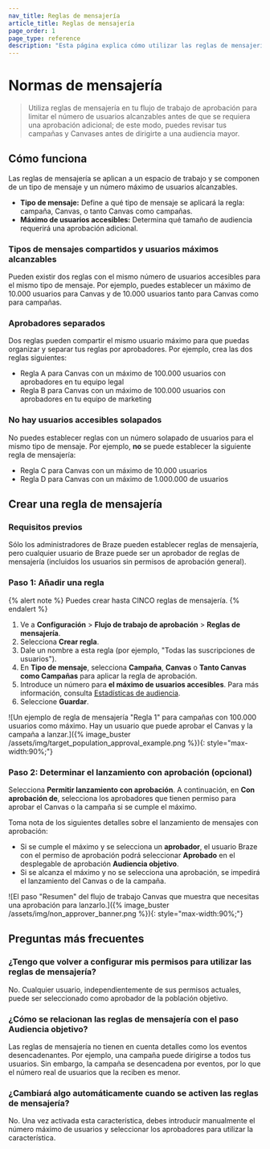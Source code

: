 ```yaml
---
nav_title: Reglas de mensajería
article_title: Reglas de mensajería
page_order: 1
page_type: reference
description: "Esta página explica cómo utilizar las reglas de mensajería en el flujo de trabajo de aprobación para campañas y Lienzos con un gran volumen de envíos."
---
```


# Normas de mensajería

> Utiliza reglas de mensajería en tu flujo de trabajo de aprobación para limitar el número de usuarios alcanzables antes de que se requiera una aprobación adicional; de este modo, puedes revisar tus campañas y Canvases antes de dirigirte a una audiencia mayor.

## Cómo funciona

Las reglas de mensajería se aplican a un espacio de trabajo y se componen de un tipo de mensaje y un número máximo de usuarios alcanzables.

- **Tipo de mensaje:** Define a qué tipo de mensaje se aplicará la regla: campaña, Canvas, o tanto Canvas como campañas.
- **Máximo de usuarios accesibles:** Determina qué tamaño de audiencia requerirá una aprobación adicional.

### Tipos de mensajes compartidos y usuarios máximos alcanzables

Pueden existir dos reglas con el mismo número de usuarios accesibles para el mismo tipo de mensaje. Por ejemplo, puedes establecer un máximo de 10.000 usuarios para Canvas y de 10.000 usuarios tanto para Canvas como para campañas. 

### Aprobadores separados

Dos reglas pueden compartir el mismo usuario máximo para que puedas organizar y separar tus reglas por aprobadores. Por ejemplo, crea las dos reglas siguientes:

- Regla A para Canvas con un máximo de 100.000 usuarios con aprobadores en tu equipo legal
- Regla B para Canvas con un máximo de 100.000 usuarios con aprobadores en tu equipo de marketing 

### No hay usuarios accesibles solapados

No puedes establecer reglas con un número solapado de usuarios para el mismo tipo de mensaje. Por ejemplo, **no** se puede establecer la siguiente regla de mensajería: 

- Regla C para Canvas con un máximo de 10.000 usuarios 
- Regla D para Canvas con un máximo de 1.000.000 de usuarios

## Crear una regla de mensajería

### Requisitos previos

Sólo los administradores de Braze pueden establecer reglas de mensajería, pero cualquier usuario de Braze puede ser un aprobador de reglas de mensajería (incluidos los usuarios sin permisos de aprobación general).

### Paso 1: Añadir una regla

{% alert note %}
Puedes crear hasta CINCO reglas de mensajería.
{% endalert %}

1. Ve a **Configuración** > **Flujo de trabajo de aprobación** > **Reglas de mensajería**.
2. Selecciona **Crear regla**.
3. Dale un nombre a esta regla (por ejemplo, "Todas las suscripciones de usuarios").
4. En **Tipo de mensaje**, selecciona **Campaña**, **Canvas** o **Tanto Canvas como Campañas** para aplicar la regla de aprobación.
5. Introduce un número para **el máximo de usuarios accesibles**. Para más información, consulta [Estadísticas de audiencia]({{site.baseurl}}/user_guide/engagement_tools/campaigns/building_campaigns/targeting_users#audience-statistics).
6. Seleccione **Guardar**.

![Un ejemplo de regla de mensajería "Regla 1" para campañas con 100.000 usuarios como máximo. Hay un usuario que puede aprobar el Canvas y la campaña a lanzar.]({% image_buster /assets/img/target_population_approval_example.png %}){: style="max-width:90%;"}

### Paso 2: Determinar el lanzamiento con aprobación (opcional)

Selecciona **Permitir lanzamiento con aprobación**. A continuación, en **Con aprobación de**, selecciona los aprobadores que tienen permiso para aprobar el Canvas o la campaña si se cumple el máximo.

Toma nota de los siguientes detalles sobre el lanzamiento de mensajes con aprobación:

- Si se cumple el máximo y se selecciona un **aprobador**, el usuario Braze con el permiso de aprobación podrá seleccionar **Aprobado** en el desplegable de aprobación **Audiencia objetivo**.
- Si se alcanza el máximo y no se selecciona una aprobación, se impedirá el lanzamiento del Canvas o de la campaña.

![El paso "Resumen" del flujo de trabajo Canvas que muestra que necesitas una aprobación para lanzarlo.]({% image_buster /assets/img/non_approver_banner.png %}){: style="max-width:90%;"}

## Preguntas más frecuentes

### ¿Tengo que volver a configurar mis permisos para utilizar las reglas de mensajería?

No. Cualquier usuario, independientemente de sus permisos actuales, puede ser seleccionado como aprobador de la población objetivo.

### ¿Cómo se relacionan las reglas de mensajería con el paso Audiencia objetivo?

Las reglas de mensajería no tienen en cuenta detalles como los eventos desencadenantes. Por ejemplo, una campaña puede dirigirse a todos tus usuarios. Sin embargo, la campaña se desencadena por eventos, por lo que el número real de usuarios que la reciben es menor.

### ¿Cambiará algo automáticamente cuando se activen las reglas de mensajería?

No. Una vez activada esta característica, debes introducir manualmente el número máximo de usuarios y seleccionar los aprobadores para utilizar la característica.

